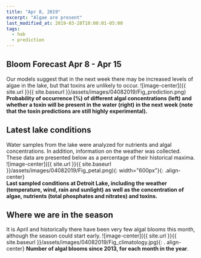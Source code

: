 ```yaml
---
title: "Apr 8, 2019"
excerpt: "Algae are present"
last_modified_at: 2019-03-28T10:00:01-05:00
tags: 
  - hab
  - prediction
---
```

## Bloom Forecast Apr 8 - Apr 15
Our models suggest that in the next week there may be increased levels of algae in the lake, but     that toxins are unlikely to occur.
![image-center]({{ site.url }}{{ site.baseurl }}/assets/images/04082019/Fig_prediction.png)
__Probability of occurrence (%) of different algal concentrations (left) and whether a toxin will be  present in the water (right) in the next week (note that the toxin predictions are still highly      experimental).__

## Latest lake conditions
Water samples from the lake were analyzed for nutrients and algal concentrations. In addition,       information on the weather was collected. These data are presented below as a percentage of their    historical maxima.
![image-center]({{ site.url }}{{ site.baseurl }}/assets/images/04082019/Fig_petal.png){:             width="600px"}{: .align-center}
<br clear="all" />
__Last sampled conditions at Detroit Lake, including the weather (temperature, wind, rain and        sunlight) as well as the concentration of algae, nutrients (total phosphates and nitrates) and       toxins.__

## Where we are in the season
It is April and historically there have been very few algal blooms this month, although the season   could start early.
![image-center]({{ site.url }}{{ site.baseurl }}/assets/images/04082019/Fig_climatology.jpg){: .     align-center}
__Number of algal blooms since 2013, for each month in the year__.
